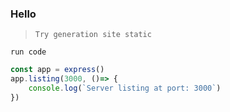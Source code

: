 ### Hello
>`Try generation site static`


`run code`
```javascript
const app = express()
app.listing(3000, ()=> {
    console.log(`Server listing at port: 3000`)
})

```
